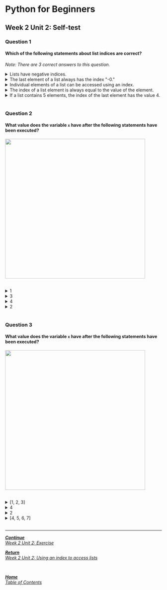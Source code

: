 # Python for Beginners

## Week 2 Unit 2: Self-test

### Question 1

#### Which of the following statements about list indices are correct?

*Note: There are 3 correct answers to this question.*

<details>
	<summary>Lists have negative indices.</summary>
	<img  src="selftest/check.png" width="25">
</details>


<details>
	<summary>The last element of a list always has the index "-0."</summary>
	<img  src="selftest/cross.png" width="25">
</details>


<details>
	<summary>Individual elements of a list can be accessed using an index.</summary>
	<img  src="selftest/check.png" width="25">
</details>


<details>
	<summary>The index of a list element is always equal to the value of the element.</summary>
	<img  src="selftest/cross.png" width="25">
</details>


<details>
	<summary>If a list contains 5 elements, the index of the last element has the value 4.</summary>
	<img  src="selftest/check.png" width="25">
</details>

<br>

### Question 2

#### What value does the variable ```x``` have after the following statements have been executed?

<img src=selftest/week2_unit2_f2.png width="450"><br><br>

<details>
	<summary>1</summary>
	<img  src="selftest/cross.png" width="25">
</details>


<details>
	<summary>3</summary>
	<img  src="selftest/cross.png" width="25">
</details>


<details>
	<summary>4</summary>
	<img  src="selftest/cross.png" width="25">
</details>


<details>
	<summary>2</summary>
	<img  src="selftest/check.png" width="25">
</details>




<br>

### Question 3

#### What value does the variable ```x``` have after the following statements have been executed?

<img src=selftest/week2_unit2_f3.png width="450"><br><br>

<details>
	<summary>[1, 2, 3]</summary>
	<img  src="selftest/cross.png" width="25">
</details>


<details>
	<summary>4</summary>
	<img  src="selftest/cross.png" width="25">
</details>


<details>
	<summary>2</summary>
	<img  src="selftest/cross.png" width="25">
</details>


<details>
	<summary>[4, 5, 6, 7]</summary>
	<img  src="selftest/check.png" width="25">
</details>




<br>

---

[***Continue*** <br> *Week 2 Unit 2: Exercise*](week2_unit2_exercise.md)

[***Return*** <br> *Week 2 Unit 2: Using an index to access lists*](week2_unit2_using_index.md)

<br>

[***Home*** <br>*Table of Contents*](home.md)